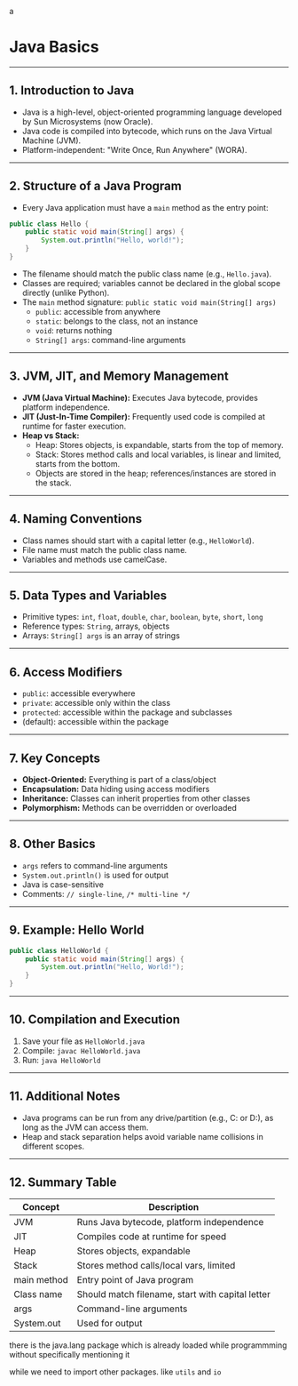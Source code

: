 
a

# Java Basics

---

## 1. Introduction to Java

- Java is a high-level, object-oriented programming language developed by Sun Microsystems (now Oracle).
- Java code is compiled into bytecode, which runs on the Java Virtual Machine (JVM).
- Platform-independent: "Write Once, Run Anywhere" (WORA).

---

## 2. Structure of a Java Program

- Every Java application must have a `main` method as the entry point:

```java
public class Hello {
    public static void main(String[] args) {
        System.out.println("Hello, world!");
    }
}
```

- The filename should match the public class name (e.g., `Hello.java`).
- Classes are required; variables cannot be declared in the global scope directly (unlike Python).
- The `main` method signature: `public static void main(String[] args)`
    - `public`: accessible from anywhere
    - `static`: belongs to the class, not an instance
    - `void`: returns nothing
    - `String[] args`: command-line arguments

---

## 3. JVM, JIT, and Memory Management

- **JVM (Java Virtual Machine):** Executes Java bytecode, provides platform independence.
- **JIT (Just-In-Time Compiler):** Frequently used code is compiled at runtime for faster execution.
- **Heap vs Stack:**
    - Heap: Stores objects, is expandable, starts from the top of memory.
    - Stack: Stores method calls and local variables, is linear and limited, starts from the bottom.
    - Objects are stored in the heap; references/instances are stored in the stack.

---

## 4. Naming Conventions

- Class names should start with a capital letter (e.g., `HelloWorld`).
- File name must match the public class name.
- Variables and methods use camelCase.

---

## 5. Data Types and Variables

- Primitive types: `int`, `float`, `double`, `char`, `boolean`, `byte`, `short`, `long`
- Reference types: `String`, arrays, objects
- Arrays: `String[] args` is an array of strings

---

## 6. Access Modifiers

- `public`: accessible everywhere
- `private`: accessible only within the class
- `protected`: accessible within the package and subclasses
- (default): accessible within the package

---

## 7. Key Concepts

- **Object-Oriented:** Everything is part of a class/object
- **Encapsulation:** Data hiding using access modifiers
- **Inheritance:** Classes can inherit properties from other classes
- **Polymorphism:** Methods can be overridden or overloaded

---

## 8. Other Basics

- `args` refers to command-line arguments
- `System.out.println()` is used for output
- Java is case-sensitive
- Comments: `// single-line`, `/* multi-line */`

---

## 9. Example: Hello World

```java
public class HelloWorld {
    public static void main(String[] args) {
        System.out.println("Hello, World!");
    }
}
```

---

## 10. Compilation and Execution

1. Save your file as `HelloWorld.java`
2. Compile: `javac HelloWorld.java`
3. Run: `java HelloWorld`

---

## 11. Additional Notes

- Java programs can be run from any drive/partition (e.g., C: or D:), as long as the JVM can access them.
- Heap and stack separation helps avoid variable name collisions in different scopes.

---

## 12. Summary Table

| Concept         | Description                                      |
|-----------------|--------------------------------------------------|
| JVM             | Runs Java bytecode, platform independence        |
| JIT             | Compiles code at runtime for speed               |
| Heap            | Stores objects, expandable                       |
| Stack           | Stores method calls/local vars, limited          |
| main method     | Entry point of Java program                      |
| Class name      | Should match filename, start with capital letter |
| args            | Command-line arguments                           |
| System.out      | Used for output                                  |



there is the java.lang package which is already loaded while programmming without specifically mentioning it

while we need to import other packages. like `utils` and `io`